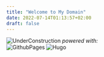 ```yaml
---
title: "Welcome to My Domain"
date: 2022-07-14T01:13:57+02:00
draft: false
---
```

![UnderConstruction](img/under-construction.png)
*powered with:*  
![GithubPages](img/github-pages.png)
![Hugo](img/hugo.svg)